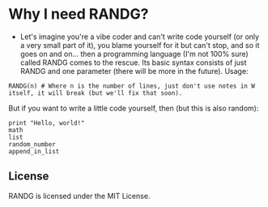 # Why I need RANDG?
- Let's imagine you're a vibe coder and can't write code yourself (or only a very small part of it), you blame yourself for it but can't stop, and so it goes on and on... then a programming language (I'm not 100% sure) called RANDG comes to the rescue. Its basic syntax consists of just RANDG and one parameter (there will be more in the future).
Usage:

```randg
RANDG(n) # Where n is the number of lines, just don't use notes in W itself, it will break (but we'll fix that soon).
```

But if you want to write a little code yourself, then (but this is also random):

```randg
print "Hello, world!"
math
list
random_number
append_in_list
```
## License
RANDG is licensed under the MIT License.
